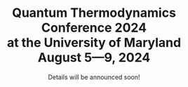 ---
widget: blank
active: true
headless: false

# Order that this section appears on the page.
weight: 10

title: Quantum Thermodynamics Conference 2024 <br/> at the University of Maryland <br/> August 5—9, 2024
subtitle: Details will be announced soon!

design:
  columns: '1'
  background:
    image: ESJ_Room.jpg
    image_darken: .5
    image_parallax: false
    image_position: center
    image_size: cover
    text_color_light: true
  spacing:
    padding: ['130px', '0', '20px', '0']
advanced:
  css_class: fullscreen
---